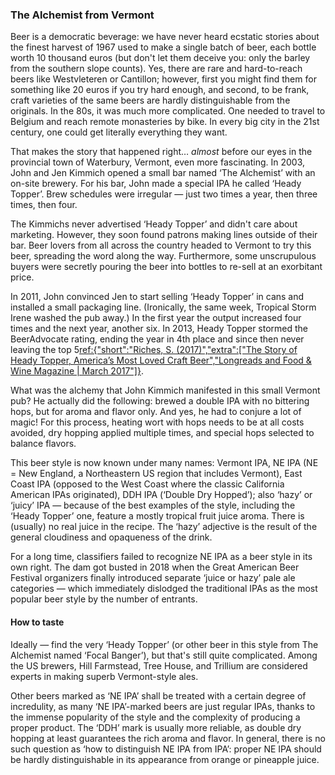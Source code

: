 ### The Alchemist from Vermont

Beer is a democratic beverage: we have never heard ecstatic stories about the finest harvest of 1967 used to make a single batch of beer, each bottle worth 10 thousand euros (but don't let them deceive you: only the barley from the southern slope counts). Yes, there are rare and hard-to-reach beers like Westvleteren or Cantillon; however, first you might find them for something like 20 euros if you try hard enough, and second, to be frank, craft varieties of the same beers are hardly distinguishable from the originals. In the 80s, it was much more complicated. One needed to travel to Belgium and reach remote monasteries by bike. In every big city in the 21st century, one could get literally everything they want.

That makes the story that happened right… *almost* before our eyes in the provincial town of Waterbury, Vermont, even more fascinating. In 2003, John and Jen Kimmich opened a small bar named ‘The Alchemist’ with an on-site brewery. For his bar, John made a special IPA he called ‘Heady Topper’. Brew schedules were irregular — just two times a year, then three times, then four.

The Kimmichs never advertised ‘Heady Topper’ and didn't care about marketing. However, they soon found patrons making lines outside of their bar. Beer lovers from all across the country headed to Vermont to try this beer, spreading the word along the way. Furthermore, some unscrupulous buyers were secretly pouring the beer into bottles to re-sell at an exorbitant price.

In 2011, John convinced Jen to start selling ‘Heady Topper’ in cans and installed a small packaging line. (Ironically, the same week, Tropical Storm Irene washed the pub away.) In the first year the output increased four times and the next year, another six. In 2013, Heady Topper stormed the BeerAdvocate rating, ending the year in 4th place and since then never leaving the top 5[ref:{"short":"Riches, S. (2017)","extra":["The Story of Heady Topper, America’s Most Loved Craft Beer","Longreads and Food & Wine Magazine | March 2017"]}](https://longreads.com/2017/03/01/the-story-of-heady-topper-americas-most-loved-craft-beer/).

What was the alchemy that John Kimmich manifested in this small Vermont pub? He actually did the following: brewed a double IPA with no bittering hops, but for aroma and flavor only. And yes, he had to conjure a lot of magic! For this process, heating wort with hops needs to be at all costs avoided, dry hopping applied multiple times, and special hops selected to balance flavors.

This beer style is now known under many names: Vermont IPA, NE IPA (NE = New England, a Northeastern US region that includes Vermont), East Coast IPA (opposed to the West Coast where the classic California American IPAs originated), DDH IPA (‘Double Dry Hopped’); also ‘hazy’ or ‘juicy’ IPA — because of the best examples of the style, including the ‘Heady Topper’ one, feature a mostly tropical fruit juice aroma. There is (usually) no real juice in the recipe. The ‘hazy’ adjective is the result of the general cloudiness and opaqueness of the drink.

For a long time, classifiers failed to recognize NE IPA as a beer style in its own right. The dam got busted in 2018 when the Great American Beer Festival organizers finally introduced separate ‘juice or hazy’ pale ale categories — which immediately dislodged the traditional IPAs as the most popular beer style by the number of entrants.

#### How to taste

Ideally — find the very ‘Heady Topper’ (or other beer in this style from The Alchemist named ‘Focal Banger’), but that's still quite complicated. Among the US brewers, Hill Farmstead, Tree House, and Trillium are considered experts in making superb Vermont-style ales.

Other beers marked as ‘NE IPA’ shall be treated with a certain degree of incredulity, as many ‘NE IPA’-marked beers are just regular IPAs, thanks to the immense popularity of the style and the complexity of producing a proper product. The ‘DDH’ mark is usually more reliable, as double dry hopping at least guarantees the rich aroma and flavor. In general, there is no such question as ‘how to distinguish NE IPA from IPA’: proper NE IPA should be hardly distinguishable in its appearance from orange or pineapple juice.